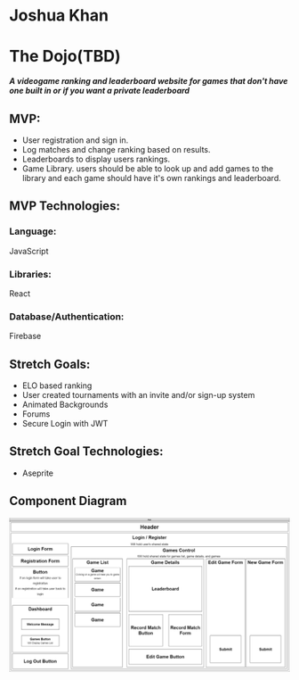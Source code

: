 # Joshua Khan

# The Dojo(TBD)

**_A videogame ranking and leaderboard website for games that don't have one built in or if you want a private leaderboard_**

## MVP:
* User registration and sign in.
* Log matches and change ranking based on results.
* Leaderboards to display users rankings.
* Game Library. users should be able to look up and add games to the library and each game should have it's own rankings and leaderboard.

## MVP Technologies: 
### Language:
JavaScript
### Libraries:
React
### Database/Authentication:
Firebase

## Stretch Goals:
* ELO based ranking
* User created tournaments with an invite and/or sign-up system
* Animated Backgrounds
* Forums
* Secure Login with JWT

## Stretch Goal Technologies:
* Aseprite

## Component Diagram

![Component Diagram](./public/Capstone.drawio.png)